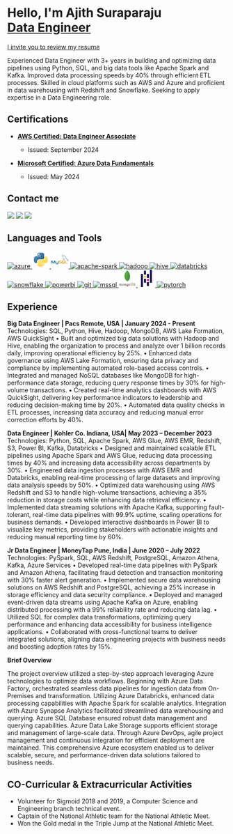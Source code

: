# Hello, I'm Ajith Suraparaju <br/><a href="https://github.com/ajith-suraparaju">Data Engineer</a></h1> 
[I invite you to review my resume](https://github.com/Ajith-Suraparaju/Ajith-Suraparaju/blob/main/Ajith_Suraparaju-Data_Engineer.pdf) </a>

Experienced Data Engineer with 3+ years in building and optimizing data pipelines using Python, SQL, and big data tools like Apache Spark and Kafka. Improved data processing speeds by 40% through efficient ETL processes. Skilled in cloud platforms such as AWS and Azure and proficient in data warehousing with Redshift and Snowflake. Seeking to apply expertise in a Data Engineering role. </a>

## Certifications

- [**AWS Certified: Data Engineer Associate**](https://github.com/Ajith-Suraparaju/Ajith-Suraparaju/blob/main/AWS%20Certified%20Data%20Engineer%20-%20Associate%20certificate.pdf)
  - Issued: September 2024

- [**Microsoft Certified: Azure Data Fundamentals**](https://github.com/Ajith-Suraparaju/Ajith-Suraparaju/blob/main/Credentials%20-%20suraparajuajith%20%20Microsoft%20Learn.pdf)
  - Issued: May 2024

## Contact me
<a href="mailto:ajith1997raju@gmail.com"><img src="https://img.shields.io/badge/-Email-D14836?&style=for-the-badge&logo=gmail&logoColor=white" /></a>
<a href="tel:2163345668"><img src="https://img.shields.io/badge/-Telephone-25D366?style=for-the-badge&logo=whatsapp&logoColor=white" /></a>
<a href="https://www.linkedin.com/in/ajith-suraparaju/"><img src="https://img.shields.io/badge/-LinkedIn-0072b1?&style=for-the-badge&logo=linkedin&logoColor=white" /></a> </h1>



## Languages and Tools</a>
<p align="left"> 
  <a href="https://azure.microsoft.com/en-in/" target="_blank" rel="noreferrer"> <img src="https://www.vectorlogo.zone/logos/microsoft_azure/microsoft_azure-icon.svg" alt="azure" width="40" height="40"/> 
  </a> 
  <a href="https://www.python.org" target="_blank" rel="noreferrer"> <img src="https://raw.githubusercontent.com/devicons/devicon/master/icons/python/python-original.svg" alt="python" width="40" height="40"/> 
  </a> 
  <a href="https://www.mysql.com/" target="_blank" rel="noreferrer"> <img src="https://raw.githubusercontent.com/devicons/devicon/master/icons/mysql/mysql-original-wordmark.svg" alt="mysql" width="40" height="40"/> </a> 
  <a href="https://spark.apache.org/" target="_blank" rel="noreferrer"> 
    <img src="https://www.vectorlogo.zone/logos/apache_spark/apache_spark-icon.svg" alt="apache-spark" width="40" height="40"/> </a> 
  <a href="https://hadoop.apache.org/" target="_blank" rel="noreferrer"> <img src="https://www.vectorlogo.zone/logos/apache_hadoop/apache_hadoop-icon.svg" alt="hadoop" width="40" height="40"/> 
  </a> <a href="https://hive.apache.org/" target="_blank" rel="noreferrer"> <img src="https://www.vectorlogo.zone/logos/apache_hive/apache_hive-icon.svg" alt="hive" width="40" height="40"/> </a> 
  <a href="https://databricks.com/" target="_blank" rel="noreferrer"> 
    <img src="https://www.vectorlogo.zone/logos/databricks/databricks-icon.svg" alt="databricks" width="40" height="40"/> </a> 
  <a href="https://www.snowflake.com/" target="_blank" rel="noreferrer"> 
    <img src="https://www.vectorlogo.zone/logos/snowflake/snowflake-icon.svg" alt="snowflake" width="40" height="40"/> </a> 
  <a href="https://powerbi.microsoft.com/" target="_blank" rel="noreferrer"> 
    <img src="https://www.vectorlogo.zone/logos/microsoft_powerbi/microsoft_powerbi-icon.svg" alt="powerbi" width="40" height="40"/> </a>
  <a href="https://git-scm.com/" target="_blank" rel="noreferrer"> <img src="https://www.vectorlogo.zone/logos/git-scm/git-scm-icon.svg" alt="git" width="40" height="40"/> </a> 
  <a href="https://www.microsoft.com/en-us/sql-server" target="_blank" rel="noreferrer"> <img src="https://www.svgrepo.com/show/303229/microsoft-sql-server-logo.svg" alt="mssql" width="40" height="40"/> </a> 
  <a href="https://www.mongodb.com/" target="_blank" rel="noreferrer"> <img src="https://raw.githubusercontent.com/devicons/devicon/master/icons/mongodb/mongodb-original-wordmark.svg" alt="mongodb" width="40" height="40"/> </a> 
  <a href="https://pandas.pydata.org/" target="_blank" rel="noreferrer"> <img src="https://raw.githubusercontent.com/devicons/devicon/2ae2a900d2f041da66e950e4d48052658d850630/icons/pandas/pandas-original.svg" alt="pandas" width="40" height="40"/> </a> 
  <a href="https://pytorch.org/" target="_blank" rel="noreferrer"> <img src="https://www.vectorlogo.zone/logos/pytorch/pytorch-icon.svg" alt="pytorch" width="40" height="40"/> </a>  
</p>

## Experience </a>

**Big Data Engineer | Pacs                                               Remote, USA | January 2024 - Present**
Technologies: SQL, Python, Hive, Hadoop, MongoDB, AWS Lake Formation, AWS QuickSight
•	Built and optimized big data solutions with Hadoop and Hive, enabling the organization to process and analyze over 1 billion records daily, improving operational efficiency by 25%.
•	Enhanced data governance using AWS Lake Formation, ensuring data privacy and compliance by implementing automated role-based access controls.
•	Integrated and managed NoSQL databases like MongoDB for high-performance data storage, reducing query response times by 30% for high-volume transactions.
•	Created real-time analytics dashboards with AWS QuickSight, delivering key performance indicators to leadership and reducing decision-making time by 20%.
•	Automated data quality checks in ETL processes, increasing data accuracy and reducing manual error correction efforts by 40%.

**Data Engineer | Kohler Co.                                         Indiana, USA| May 2023 – December 2023**
Technologies: Python, SQL, Apache Spark, AWS Glue, AWS EMR, Redshift, S3, Power BI, Kafka, Databricks
•	Designed and maintained scalable ETL pipelines using Apache Spark and AWS Glue, reducing data processing times by 40% and increasing data accessibility across departments by 30%.
•	Engineered data ingestion processes with AWS EMR and Databricks, enabling real-time processing of large datasets and improving data analysis speeds by 50%.
•	Optimized data warehousing using AWS Redshift and S3 to handle high-volume transactions, achieving a 35% reduction in storage costs while enhancing data retrieval efficiency.
•	Implemented data streaming solutions with Apache Kafka, supporting fault-tolerant, real-time data pipelines with 99.9% uptime, scaling operations for business demands.
•	Developed interactive dashboards in Power BI to visualize key metrics, providing stakeholders with actionable insights and reducing manual reporting time by 60%.

**Jr Data Engineer | MoneyTap                                          Pune, India | June 2020 – July 2022**
Technologies: PySpark, SQL, AWS Redshift, PostgreSQL, Amazon Athena, Kafka, Azure Services
•	Developed real-time data pipelines with PySpark and Amazon Athena, facilitating fraud detection and transaction monitoring with 30% faster alert generation.
•	Implemented secure data warehousing solutions on AWS Redshift and PostgreSQL, achieving a 25% increase in storage efficiency and data security compliance.
•	Deployed and managed event-driven data streams using Apache Kafka on Azure, enabling distributed processing with a 99% reliability rate and reducing data lag.
•	Utilized SQL for complex data transformations, optimizing query performance and enhancing data accessibility for business intelligence applications.
•	Collaborated with cross-functional teams to deliver integrated solutions, aligning data engineering projects with business needs and boosting adoption rates by 15%.


**Brief Overview**

The project overview utilized a step-by-step approach leveraging Azure technologies to optimize data workflows. Beginning with Azure Data Factory, orchestrated seamless data pipelines for ingestion data from On-Premises and transformation. Utilizing Azure Databricks, enhanced data processing capabilities with Apache Spark for scalable analytics. Integration with Azure Synapse Analytics facilitated streamlined data warehousing and querying. Azure SQL Database ensured robust data management and querying capabilities. Azure Data Lake Storage supports efficient storage and management of large-scale data. Through Azure DevOps, agile project management and continuous integration for efficient deployment are maintained. This comprehensive Azure ecosystem enabled us to deliver scalable, secure, and performance-driven data solutions tailored to business needs.



## CO-Curricular & Extracurricular Activities
- Volunteer for Sigmoid 2018 and 2019, a Computer Science and Engineering branch technical event.
- Captain of the National Athletic team for the National Athletic Meet.
- Won the Gold medal in the Triple Jump at the National Athletic Meet.



